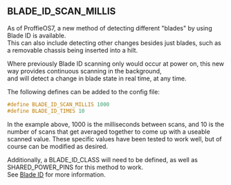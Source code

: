 ## BLADE_ID_SCAN_MILLIS

As of ProffieOS7, a new method of detecting different "blades" by using Blade ID is available.  
This can also include detecting other changes besides just blades, such as a removable chassis being inserted into a hilt.  

Where previously Blade ID scanning only would occur at power on, this new way provides continuous scanning in the background,  
and will detect a change in blade state in real time, at any time. 

The following defines can be added to the config file:  

```cpp
#define BLADE_ID_SCAN_MILLIS 1000
#define BLADE_ID_TIMES 10
```
In the example above, 1000 is the milliseconds between scans, and 10 is the number of scans that get 
averaged together to come up with a useable scanned value.
These specific values have been tested to work well, but of course can be modified as desired.

Additionally, a BLADE_ID_CLASS will need to be defined, as well as SHARED_POWER_PINS for this method to work.  
See [Blade ID](blade-id.html) for more information.
